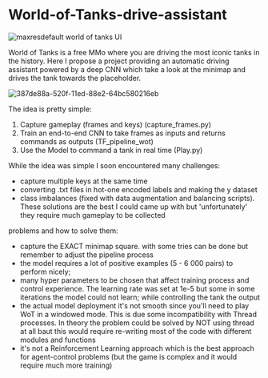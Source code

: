 # World-of-Tanks-drive-assistant<br>

![maxresdefault](https://user-images.githubusercontent.com/49094051/197392749-d70dd82f-91de-4287-b62e-865d267b009a.jpg)
world of tanks UI

World of Tanks is a free MMo where you are driving the most iconic tanks in the history. Here I propose a project providing an automatic driving assistant powered by a deep CNN which take a look at the minimap and drives the tank towards the placeholder.<br>

![387de88a-520f-11ed-88e2-64bc580216eb](https://user-images.githubusercontent.com/49094051/197392459-072d7c3e-e87d-4e78-a034-ae9df47477d4.jpg)

The idea is pretty simple:<br>
 1) Capture gameplay (frames and keys) (capture_frames.py) <br>
 2) Train an end-to-end CNN to take frames as inputs and returns commands as outputs (TF_pipeline_wot)<br>
 3) Use the Model to command a tank in real time (Play.py)<br>
 
 While the idea was simple I soon encountered many challenges:<br>
 - capture multiple keys at the same time<br>
 - converting .txt files in hot-one encoded labels and making the y dataset <br>
 - class imbalances (fixed with data augmentation and balancing scripts). These solutions are the best I could came up with but 'unfortunately' they require much gameplay to be collected
 
problems and how to solve them:
 - capture the EXACT minimap square. with some tries can be done but remember to adjust the pipeline process
 - the model requires a lot of positive examples (5 - 6 000 pairs) to perform nicely;
 - many hyper parameters to be chosen that affect training process and control experience. The learning rate was set at 1e-5 but some in some iterations the model could not learn; while controlling the tank the output 
 - the actual model deployment it's not smooth since you'll need to play WoT in a windowed mode. This is due some incompatibility with Thread processes. In theory the problem could be solved by NOT using thread at all baut this would require re-writing most of the code with different modules and functions
 - it's not a Reinforcement Learning approach which is the best approach for agent-control problems (but the game is complex and it would require much more training)
